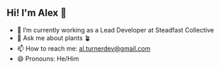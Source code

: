 Hi! I'm Alex 👋
---

- 🔭 I’m currently working as a Lead Developer at Steadfast Collective
- 💬 Ask me about plants 🪴
- 📫 How to reach me: [al.turnerdev@gmail.com](mailto:al.turnerdev@gmail.com)
- 😄 Pronouns: He/Him
